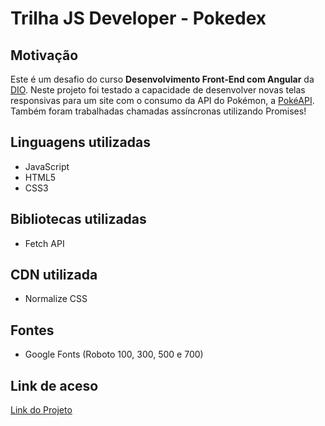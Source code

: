 # Trilha JS Developer - Pokedex

## Motivação

Este é um desafio do curso **Desenvolvimento Front-End com Angular** da [DIO](https://www.dio.me). Neste projeto foi testado a capacidade de desenvolver novas telas responsivas para um site com o consumo da API do Pokémon, a [PokéAPI](https://pokeapi.co). Também foram trabalhadas chamadas assíncronas utilizando Promises!

## Linguagens utilizadas

- JavaScript
- HTML5
- CSS3

## Bibliotecas utilizadas

- Fetch API

## CDN utilizada

- Normalize CSS

## Fontes

- Google Fonts (Roboto 100, 300, 500 e 700)

## Link de aceso

[Link do Projeto](https://gustavopimentaribeiro.github.io/js-developer-pokedex/)
